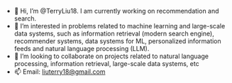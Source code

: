 - 👋 Hi, I’m @TerryLiu18. I am currently working on recommendation and search.
- 👀 I’m interested in problems related to machine learning and large-scale data systems, such as information retrieval (modern search engine), recommender systems, data systems for ML, personalized information feeds and natural language processing (LLM). 
- 💞️ I’m looking to collaborate on projects related to natural language processing, information retrieval, large-scale data systems, etc
- 📫 Email: liuterry18@gmail.com

<!---
TerryLiu18/TerryLiu18 is a ✨ special ✨ repository because its `README.md` (this file) appears on your GitHub profile.
You can click the Preview link to take a look at your changes.
--->
